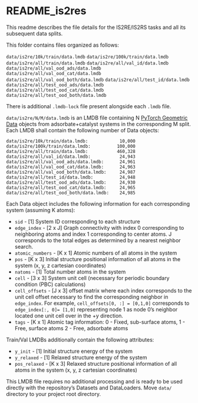 # README_is2res


This readme describes the file details for the IS2RE/IS2RS tasks and all its subsequent data splits.
 
This folder contains files organized as follows:

`data/is2re/10k/train/data.lmdb`
`data/is2re/100k/train/data.lmdb`
`data/is2re/all/train/data.lmdb`
`data/is2re/all/val_id/data.lmdb`
`data/is2re/all/val_ood_ads/data.lmdb`
`data/is2re/all/val_ood_cat/data.lmdb`
`data/is2re/all/val_ood_both/data.lmdb`
`data/is2re/all/test_id/data.lmdb`
`data/is2re/all/test_ood_ads/data.lmdb`
`data/is2re/all/test_ood_cat/data.lmdb`
`data/is2re/all/test_ood_both/data.lmdb`

There is additional  `.lmdb-lock` file present alongside each `.lmdb` file.

`data/is2re/N/M/data.lmdb` is an LMDB file containing N [PyTorch Geometric Data](https://pytorch-geometric.readthedocs.io/en/latest/_modules/torch_geometric/data/data.html#Data) objects from adsorbate+catalyst systems in the corresponding M split. Each LMDB shall contain the following number of Data objects:

`data/is2re/10k/train/data.lmdb:            10,000`
`data/is2re/100k/train/data.lmdb:          100,000`
`data/is2re/all/train/data.lmdb:           460,328`
`data/is2re/all/val_id/data.lmdb:           24,943`
`data/is2re/all/val_ood_ads/data.lmdb:      24,961`
`data/is2re/all/val_ood_cat/data.lmdb:      24,963`
`data/is2re/all/val_ood_both/data.lmdb:     24,987`
`data/is2re/all/test_id/data.lmdb:          24,948`
`data/is2re/all/test_ood_ads/data.lmdb:     24,930`
`data/is2re/all/test_ood_cat/data.lmdb:     24,965`
`data/is2re/all/test_ood_both/data.lmdb:    24,985`

Each Data object includes the following information for each corresponding system (assuming K atoms):

* `sid` - [1] System ID corresponding to each structure
* `edge_index` - [2 x  J] Graph connectivity with index 0 corresponding to neighboring atoms and index 1 corresponding to center atoms. J corresponds to the total edges as determined by a nearest neighbor search.
* `atomic_numbers` - [K x 1] Atomic numbers of all atoms in the system
* `pos` - [K x 3] Initial structure positional information of all atoms in the system (x, y, z cartesian coordinates)
* `natoms` - [1] Total number atoms in the system
* `cell` -  [3  x 3] System unit cell (necessary for periodic boundary condition (PBC) calculations)
* `cell_offsets` - [J x 3] offset matrix where each index corresponds to the unit cell offset necessary to find the corresponding neighbor in  `edge_index`. For example,  `cell_offsets[0, :] = [0,1,0]` corresponds to `edge_index[:, 0]= [1,0]` representing node 1 as node 0’s neighbor located one unit cell over in the +y direction.
* `tags` - [K x 1] Atomic tag information: 0 - Fixed, sub-surface atoms, 1 - Free, surface atoms 2 - Free, adsorbate atoms

Train/Val LMDBs additionally contain the following attributes:

* `y_init` - [1] Initial structure energy of the system
* `y_relaxed` - [1] Relaxed structure energy of the system
* `pos_relaxed` - [K x 3] Relaxed structure positional information of all atoms in the system (x, y, z cartesian coordinates)


This LMDB file requires no additional processing and is ready to be used directly with the repository’s Datasets and DataLoaders. Move  `data/` directory to your project root directory.

